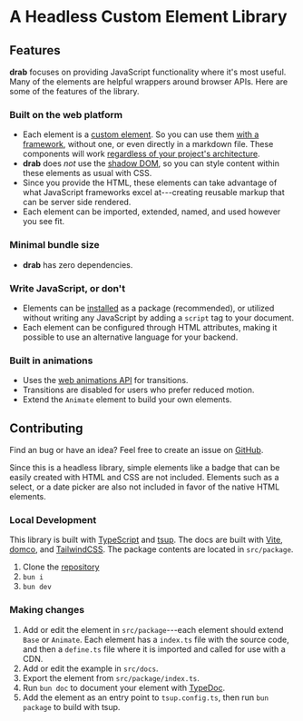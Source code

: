 # A Headless Custom Element Library

## Features

**drab** focuses on providing JavaScript functionality where it's most useful. Many of the elements are helpful wrappers around browser APIs. Here are some of the features of the library.

### Built on the web platform

- Each element is a [custom element](https://developer.mozilla.org/en-US/docs/Web/API/Web_components/Using_custom_elements). So you can use them [with a framework](http://drab.robino.dev/getting-started/#frameworks), without one, or even directly in a markdown file. These components will work [regardless of your project's architecture](https://jakelazaroff.com/words/web-components-will-outlive-your-javascript-framework/).
- **drab** does _not_ use the [shadow DOM](https://developer.mozilla.org/en-US/docs/Web/API/Web_components/Using_shadow_DOM), so you can style content within these elements as usual with CSS.
- Since you provide the HTML, these elements can take advantage of what JavaScript frameworks excel at---creating reusable markup that can be server side rendered.
- Each element can be imported, extended, named, and used however you see fit.

### Minimal bundle size

- **drab** has zero dependencies.

### Write JavaScript, or don't

- Elements can be [installed](http://drab.robino.dev/getting-started/#install) as a package (recommended), or utilized without writing any JavaScript by adding a `script` tag to your document.
- Each element can be configured through HTML attributes, making it possible to use an alternative language for your backend.

### Built in animations

- Uses the [web animations API](https://developer.mozilla.org/en-US/docs/Web/API/Web_Animations_API) for transitions.
- Transitions are disabled for users who prefer reduced motion.
- Extend the `Animate` element to build your own elements.

## Contributing

Find an bug or have an idea? Feel free to create an issue on [GitHub](https://github.com/rossrobino/drab).

Since this is a headless library, simple elements like a badge that can be easily created with HTML and CSS are not included. Elements such as a select, or a date picker are also not included in favor of the native HTML elements.

### Local Development

This library is built with [TypeScript](https://www.typescriptlang.org/) and [tsup](https://tsup.egoist.dev/). The docs are built with [Vite](https://vitejs.dev), [domco](https://domco.robino.dev), and [TailwindCSS](https://tailwindcss.com). The package contents are located in `src/package`.

1. Clone the [repository](https://github.com/rossrobino/drab)
2. `bun i`
3. `bun dev`

### Making changes

1. Add or edit the element in `src/package`---each element should extend `Base` or `Animate`. Each element has a `index.ts` file with the source code, and then a `define.ts` file where it is imported and called for use with a CDN.
2. Add or edit the example in `src/docs`.
3. Export the element from `src/package/index.ts`.
4. Run `bun doc` to document your element with [TypeDoc](https://typedoc.org/).
5. Add the element as an entry point to `tsup.config.ts`, then run `bun package` to build with tsup.
